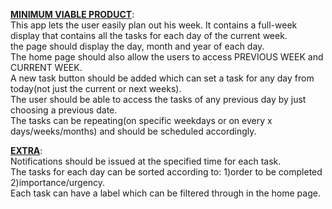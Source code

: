 <b><u>MINIMUM VIABLE PRODUCT</u></b>:<br>
This app lets the user easily plan out his week. It contains a full-week display that contains all the tasks for each day of the current week.<br>
the page should display the day, month and year of each day.<br>
The home page should also allow the users to access PREVIOUS WEEK and CURRENT WEEK.<br>
A new task button should be added which can set a task for any day from today(not just the current or next weeks).<br>
The user should be able to access the tasks of any previous day by just choosing a previous date.<br>
The tasks can be repeating(on specific weekdays or on every x days/weeks/months) and should be scheduled accordingly.<br>


<b><u>EXTRA</u></b>:<br>
Notifications should be issued at the specified time for each task.<br>
The tasks for each day can be sorted according to: 1)order to be completed 2)importance/urgency.<br>
Each task can have a label which can be filtered through in the home page.<br>



